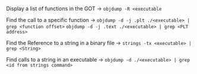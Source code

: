 Display a list of functions in the GOT -> `objdump -R <executable`
<!--SR:!2024-07-28,16,290-->

Find the call to a specific function -> `objdump -d -j .plt ./<executable> | grep <function offset>` `objdump -d -j .text ./<executable> | grep <PLT address>`
<!--SR:!2024-07-14,2,250-->

Find the Reference to a string in a binary file -> `strings -tx <executable> | grep <String>`
<!--SR:!2024-07-28,16,290-->

Find calls to a string in an executable -> `objdump -d ./<executable> | grep <id from strings command>`
<!--SR:!2024-07-27,15,290-->
